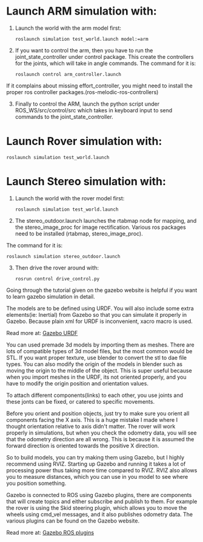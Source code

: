Launch ARM simulation with:
========================================================================

1. Launch the world with the arm model first:
                        
       roslaunch simulation test_world.launch model:=arm

2. If you want to control the arm, then you have to run the joint_state_controller under control package. This create the controllers for the joints, which will take in angle commands. The command for it is:

       roslaunch control arm_controller.launch

If it complains about missing effort_controller, you might need to install the proper ros controller packages.(ros-melodic-ros-controllers)

3. Finally to control the ARM, launch the python script under ROS_WS/src/control/src which takes in keyboard input to send commands to the joint_state_controller.

Launch Rover simulation with:
============================================================================
    roslaunch simulation test_world.launch


Launch Stereo simulation with:
=======================================
1. Launch the world with the rover model first:

       roslaunch simulation test_world.launch

2. The stereo_outdoor.launch launches the rtabmap node for mapping, and the stereo_image_proc for image rectification. Various ros packages need to be installed (rtabmap, stereo_image_proc).

The command for it is:

    roslaunch simulation stereo_outdoor.launch

3. Then drive the rover around with:

       rosrun control drive_control.py

Going through the tutorial given on the gazebo website is helpful if you want to learn gazebo simulation in detail.

The models are to be defined using URDF. You will also include some extra elements(ie: Inertial) from Gazebo so that you can simulate it properly in Gazebo. Because plain xml for URDF is inconvenient, xacro macro is used.

Read more at: [Gazebo URDF](http://gazebosim.org/tutorials/?tut=ros_urdf)

You can used premade 3d models by importing them as meshes. There are lots of compatible types of 3d model files, but the most common would be STL. If you want proper texture, use blender to convert the stl to dae file types. You can also modify the origin of the models in blender such as moving the origin to the middle of the object. This is super useful because when you import meshes in the URDF, its not oriented properly, and you have to modify the origin position and orientation values. 

To attach different components(links) to each other, you use joints and these jonts can be fixed, or catered to specific movements.

Before you orient and position objects, just try to make sure you orient all components facing the X axis. This is a huge mistake I made where I thought orientation relative to axis didn't matter. The rover will work properly in simulations, but when you check the odometry data, you will see that the odometry direction are all wrong. This is because it is assumed the forward direction is oriented towards the positive X direction.

So to build models, you can try making them using Gazebo, but I highly recommend using RVIZ. Starting up Gazebo and running it takes a lot of processing power thus taking more time compared to RVIZ. RVIZ also allows you to measure distances, which you can use in you model to see where you position something.

Gazebo is connected to ROS using Gazebo plugins, there are components that will create topics and either subscribe and publish to them. For example the rover is using the Skid steering plugin, which allows you to move the wheels using cmd_vel messages, and it also publishes odometry data. The various plugins can be found on the Gazebo website.

Read more at: [Gazebo ROS plugins](http://gazebosim.org/tutorials?tut=ros_gzplugins&cat=connect_ros)
